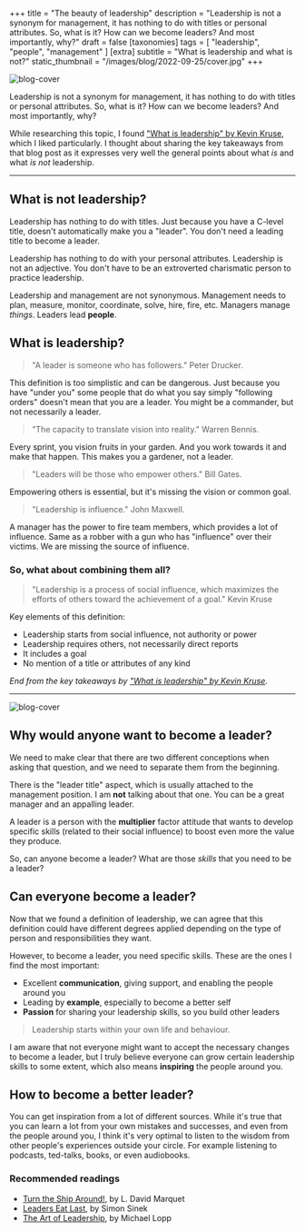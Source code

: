 +++
title = "The beauty of leadership"
description = "Leadership is not a synonym for management, it has nothing to do with titles or personal attributes. So, what is it? How can we become leaders? And most importantly, why?"
draft = false
[taxonomies]
tags = [ "leadership", "people", "management" ]
[extra]
subtitle = "What is leadership and what is not?"
static_thumbnail = "/images/blog/2022-09-25/cover.jpg"
+++

![blog-cover](/images/blog/2022-09-25/cover.jpg)

Leadership is not a synonym for management, it has nothing to do with titles or personal attributes. So, what is it? How
can we become leaders? And most importantly, why?

<!-- more -->

While researching this topic, I found ["What is leadership" by Kevin Kruse](https://www.forbes.com/sites/kevinkruse/2013/04/09/what-is-leadership/), which I liked particularly. I thought about
sharing the key takeaways from that blog post as it expresses very well the general points about what *is* and what *is not*
leadership.

---

## What is not leadership?

Leadership has nothing to do with titles. Just because you have a C-level title, doesn't automatically make you a 
"leader". You don't need a leading title to become a leader.

Leadership has nothing to do with your personal attributes. Leadership is not an adjective. You don't have to be an
extroverted charismatic person to practice leadership.

Leadership and management are not synonymous. Management needs to plan, measure, monitor, coordinate, solve, hire, fire,
etc. Managers manage *things*. Leaders lead **people**.

## What is leadership?

> "A leader is someone who has followers." Peter Drucker.

This definition is too simplistic and can be dangerous. Just because you have "under you" some people that do what you
say simply "following orders" doesn't mean that you are a leader. You might be a commander, but not necessarily a
leader.

> "The capacity to translate vision into reality." Warren Bennis.

Every sprint, you vision fruits in your garden. And you work towards it and make that happen. This makes you a gardener,
not a leader.

> "Leaders will be those who empower others." Bill Gates.

Empowering others is essential, but it's missing the vision or common goal.

> "Leadership is influence." John Maxwell.

A manager has the power to fire team members, which provides a lot of influence. Same as a robber with a gun who has 
"influence" over their victims. We are missing the source of influence.

### So, what about combining them all?

> "Leadership is a process of social influence, which maximizes the efforts of others toward the achievement of a goal." Kevin Kruse

Key elements of this definition:

- Leadership starts from social influence, not authority or power
- Leadership requires others, not necessarily direct reports
- It includes a goal
- No mention of a title or attributes of any kind

*End from the key takeaways by ["What is leadership" by Kevin Kruse](https://www.forbes.com/sites/kevinkruse/2013/04/09/what-is-leadership/).*

---

![blog-cover](/images/blog/2022-09-25/footer.jpg)

## Why would anyone want to become a leader?

We need to make clear that there are two different conceptions when asking that question, and we need to separate them
from the beginning.

There is the "leader title" aspect, which is usually attached to the management position. I am **not** talking about
that one. You can be a great manager and an appalling leader.

A leader is a person with the **multiplier** factor attitude that wants to develop specific skills (related to their
social influence) to boost even more the value they produce.

So, can anyone become a leader? What are those *skills* that you need to be a leader?

## Can everyone become a leader?

Now that we found a definition of leadership, we can agree that this definition could have different degrees
applied depending on the type of person and responsibilities they want.

However, to become a leader, you need specific skills. These are the ones I find the most important:

- Excellent **communication**, giving support, and enabling the people around you
- Leading by **example**, especially to become a better self
- **Passion** for sharing your leadership skills, so you build other leaders

> Leadership starts within your own life and behaviour.

I am aware that not everyone might want to accept the necessary changes to become a leader, but I truly believe
everyone can grow certain leadership skills to some extent, which also means **inspiring** the people around you.

## How to become a better leader?

You can get inspiration from a lot of different sources. While it's true that you can learn a lot from your own mistakes
and successes, and even from the people around you, I think it's very optimal to listen to the wisdom from other people's
experiences outside your circle. For example listening to podcasts, ted-talks, books, or even audiobooks.

### Recommended readings

- [Turn the Ship Around!](/readings/turn-the-ship-around/), by L. David Marquet
- [Leaders Eat Last](/readings/leaders-eat-last/), by Simon Sinek
- [The Art of Leadership](/readings/the-art-of-leadership/), by Michael Lopp
